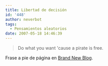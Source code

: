 ```yaml
---
title: Libertad de decisión
id: '448'
author: neverbot
tags:
  - Pensamientos aleatorios
date: 2007-05-18 14:46:39
---
```


> Do what you want 'cause a pirate is free.

Frase a pie de página en [Brand New Blog](http://blog.org.es/).